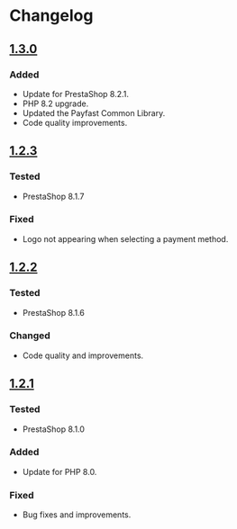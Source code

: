 # Changelog

## [1.3.0](https://github.com/Payfast/mod-prestashop/releases/tag/v1.3.0)

### Added

- Update for PrestaShop 8.2.1.
- PHP 8.2 upgrade.
- Updated the Payfast Common Library.
- Code quality improvements.

## [1.2.3](https://github.com/Payfast/mod-prestashop/releases/tag/v1.2.3)

### Tested

- PrestaShop 8.1.7

### Fixed

- Logo not appearing when selecting a payment method.

## [1.2.2](https://github.com/Payfast/mod-prestashop/releases/tag/v1.2.2)

### Tested

- PrestaShop 8.1.6

### Changed

- Code quality and improvements.

## [1.2.1](https://github.com/Payfast/mod-prestashop/releases/tag/v1.2.1)

### Tested

- PrestaShop 8.1.0

### Added

- Update for PHP 8.0.

### Fixed

- Bug fixes and improvements.
